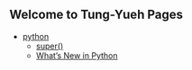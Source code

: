 ## Welcome to Tung-Yueh Pages

* [python](https://tungyueh.github.io/python/)
  * [super()](https://tungyueh.github.io/python/python%20super())
  * [What’s New in Python](https://tungyueh.github.io/python/What%E2%80%99s%20New%20in%20Python)
